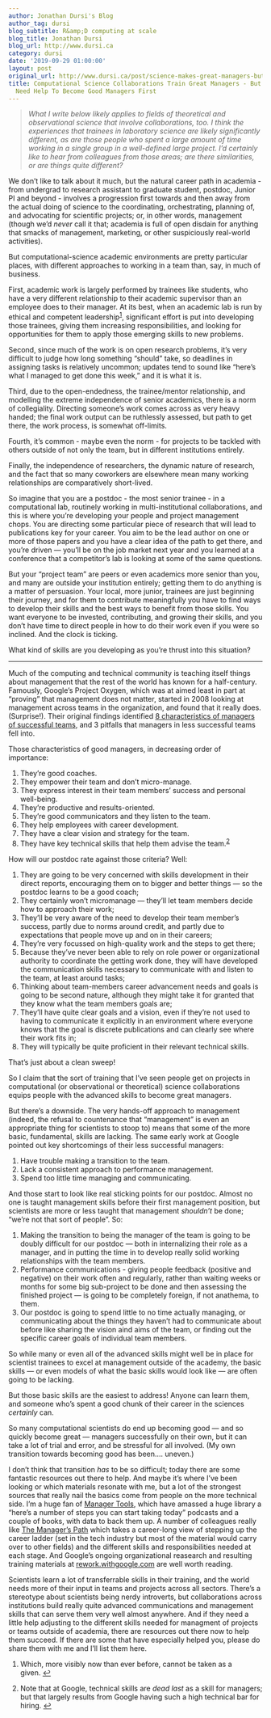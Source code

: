 ```yaml
---
author: Jonathan Dursi's Blog
author_tag: dursi
blog_subtitle: R&amp;D computing at scale
blog_title: Jonathan Dursi
blog_url: http://www.dursi.ca
category: dursi
date: '2019-09-29 01:00:00'
layout: post
original_url: http://www.dursi.ca/post/science-makes-great-managers-but-not-necessarily-good-ones.html
title: Computational Science Collaborations Train Great Managers - But Trainees Might
  Need Help To Become Good Managers First
---
```


<blockquote>
  <p><em>What I write below likely applies to fields of theoretical
and observational science that involve collaborations, too. I think
the experiences that trainees in laboratory science are likely
significantly different, as are those people who spent a large
amount of time working in a single group in a well-defined large
project.  I’d certainly like to hear from colleagues from those
areas; are there similarities, or are things quite different?</em></p>
</blockquote>

<p>We don’t like to talk about it much, but the natural career path 
in academia - from undergrad to research assistant to
graduate student, postdoc, Junior PI and beyond - involves a
progression first towards and then away from the actual doing of
science to the coordinating, orchestrating, planning of, and
advocating for scientific projects; or, in other words, management
(though we’d <em>never</em> call it that; academia is full of
open disdain for anything that smacks of management, marketing,
or other suspiciously real-world activities).</p>

<p>But computational-science academic environments are pretty particular places, with different approaches to working in a team than, say, in much of business.</p>

<p>First, academic work is largely performed by trainees like students, who
have a very different relationship to their academic supervisor than an
employee does to their manager.  At its best, when an academic lab
is run by ethical and competent leadership<sup id="fnref:1"><a class="footnote" href="https://www.dursi.ca/feed.xml#fn:1" rel="footnote">1</a></sup>, significant effort
is put into developing those trainees, giving them increasing
responsibilities, and looking for opportunities for them to apply
those emerging skills to new problems.</p>

<p>Second, since much of the work is on open research problems, it’s
very difficult to judge how long something “should” take, so deadlines
in assigning tasks is relatively uncommon; updates tend to sound like
“here’s what I managed to get done this week,” and it is what it is.</p>

<p>Third, due to the open-endedness, the trainee/mentor relationship,
and modelling the extreme independence of senior academics, there
is a norm of collegiality.  Directing someone’s work
comes across as very heavy handed; the final work output can be
ruthlessly assessed, but path to get there, the work process, is
somewhat off-limits.</p>

<p>Fourth, it’s common - maybe even the norm - for projects to be
tackled with others outside of not only the team, but in different
institutions entirely.</p>

<p>Finally, the independence of researchers, the dynamic nature of
research, and the fact that so many coworkers are elsewhere mean
many working relationships are comparatively
short-lived.</p>

<p>So imagine that you are a postdoc - the most senior trainee - in a
computational lab, routinely working in multi-institutional
collaborations, and this is where you’re developing your people and
project management chops.  You are directing some particular piece
of research that will lead to publications key for your career.
You aim to be the lead author on one or more of those papers and
you have a clear idea of the path to get there, and you’re driven —
you’ll be on the job market next year and you learned at a
conference that a competitor’s lab is looking at some of the same
questions.</p>

<p>But your “project team” are peers or even academics
more senior than you, and many are outside your institution entirely;
getting them to do anything is a matter of persuasion.  Your local,
more junior, trainees are just beginning their journey, and for
them to contribute meaningfully you have to find ways to develop
their skills and the best ways to benefit from those skills.
You want everyone to be invested, contributing, and growing their
skills, and you don’t have time to direct people in how to do
their work even if you were so inclined. And the clock is ticking.</p>

<p>What kind of skills are you developing as you’re thrust into this situation?</p>

<hr />

<p>Much of the computing and technical community is teaching itself
things about management that the rest of the world has known for a
half-century.  Famously, Google’s Project Oxygen, which was at
aimed least in part at “proving” that management does not matter,
started in 2008 looking at management across teams in the organization,
and found that it really does.  (Surprise!).  Their original findings
identified <a href="https://www.inc.com/marcel-schwantes/the-8-biggest-things-that-google-managers-do-to-su.html">8 characteristics of managers of successful
teams</a>,
and 3 pitfalls that managers in less successful teams fell into.</p>

<p>Those characteristics of good managers, in decreasing order of importance:</p>

<ol>
  <li>They’re good coaches.</li>
  <li>They empower their team and don’t micro-manage.</li>
  <li>They express interest in their team members’ success and personal well-being.</li>
  <li>They’re productive and results-oriented.</li>
  <li>They’re good communicators and they listen to the team.</li>
  <li>They help employees with career development.</li>
  <li>They have a clear vision and strategy for the team.</li>
  <li>They have key technical skills that help them advise the team.<sup id="fnref:2"><a class="footnote" href="https://www.dursi.ca/feed.xml#fn:2" rel="footnote">2</a></sup></li>
</ol>

<p>How will our postdoc rate against those criteria?  Well:</p>

<ol>
  <li>They are going to be very concerned with skills development in their direct reports, encouraging them on to bigger and better things — so the postdoc learns to be a good coach;</li>
  <li>They certainly won’t micromanage — they’ll let team members decide how to approach their work;</li>
  <li>They’ll be very aware of the need to develop their team member’s success, partly due to norms around credit, and partly due to expectations that people move up and on in their careers;</li>
  <li>They’re very focussed on high-quality work and the steps to get there;</li>
  <li>Because they’ve never been able to rely on role power or organizational authority to coordinate the getting work done, they will have developed the communication skills necessary to communicate with and listen to the team, at least around tasks;</li>
  <li>Thinking about team-members career advancement needs and goals is going to be second nature, although they might take it for granted that they know what the team members goals are;</li>
  <li>They’ll have quite clear goals and a vision, even if they’re not used to having to communicate it explicitly in an environment where everyone knows that the goal is discrete publications and can clearly see where their work fits in;</li>
  <li>They will typically be quite proficient in their relevant technical skills.</li>
</ol>

<p>That’s just about a clean sweep!</p>

<p>So I claim that the sort of training that I’ve seen people get on projects in
computational (or observational or theoretical) science collaborations equips
people with the advanced skills to become great managers.</p>

<p>But there’s a downside.  The very hands-off approach to management
(indeed, the refusal to countenance that “management” is even an
appropriate thing for scientists to stoop to) means that some of
the more basic, fundamental, skills are lacking.  The same early
work at Google pointed out key shortcomings of their less successful
managers:</p>

<ol>
  <li>Have trouble making a transition to the team.</li>
  <li>Lack a consistent approach to performance management.</li>
  <li>Spend too little time managing and communicating.</li>
</ol>

<p>And those start to look like real sticking points for our postdoc.
Almost no one is taught management skills before their first
management position, but scientists are more or less taught that
management <em>shouldn’t</em> be done; “we’re not that sort of people”.
So:</p>

<ol>
  <li>Making the transition to being the manager of the team is going to be doubly difficult for our postdoc — both in internalizing their role as a manager, and in putting the time in to develop really solid working relationships with the team members.</li>
  <li>Performance communications - giving people feedback (positive and negative) on their work often and regularly, rather than waiting weeks or months for some big sub-project to be done and then assessing the finished project — is going to be completely foreign, if not anathema, to them.</li>
  <li>Our postdoc is going to spend little to no time actually managing, or communicating about the things they haven’t had to communicate about before like sharing the vision aind aims of the team, or finding out the specific career goals of individual team members.</li>
</ol>

<p>So while many or even all of the advanced skills might well be in
place for scientist trainees to excel at management outside of the
academy, the basic skills — or even models of what the basic skills
would look like — are often going to be lacking.</p>

<p>But those basic skills are the easiest to address!  Anyone can learn
them, and someone who’s spent a good chunk of their career in the
sciences <em>certainly</em> can.</p>

<p>So many computational scientists do end up becoming good —
and so quickly become great — managers successfully on their
own, but it can take a lot of trial and error, and be stressful for
all involved.  (My own transition towards becoming good has been….  uneven.)</p>

<p>I don’t think that transition <em>has</em> to be so difficult; today there are 
some fantastic resources out
there to help.  And maybe it’s where I’ve been looking or which
materials resonate with me, but a lot of the strongest sources
that really nail the basics come from people on the more technical
side.  I’m a huge fan of <a href="https://www.manager-tools.com">Manager Tools</a>,
which have amassed a huge library a “here’s a number of steps you
can start taking today” podcasts and a couple of books, with data
to back them up.  A number of colleagues really like <a href="https://www.oreillyå.com/library/view/the-managers-path/9781491973882/">The Manager’s
Path</a>
which takes a career-long view of stepping up the career ladder
(set in the tech industry but most of the material would carry over
to other fields) and the different skills and responsibilities
needed at each stage.  And Google’s ongoing organizational reasearch and
resulting training materials at
<a href="https://rework.withgoogle.com">rework.withgoogle.com</a> are well
worth reading.</p>

<p>Scientists learn a lot of transferrable skills in their training,
and the world needs more of their input in teams and projects
across all sectors.  There’s a stereotype about scientists being
nerdy introverts, but collaborations across institutions build really 
quite advanced communications and management skills that can serve
them very well almost anywhere.  And if they need a little help
adjusting to the different skills needed for managment of 
projects or teams outside of academia, there are resources out there now to
help them succeed.  If there are some that have especially helped
you, please do share them with me and I’ll list them here.</p>

<div class="footnotes">
  <ol>
    <li id="fn:1">
      <p>Which, more visibly now than ever before, cannot be taken as a given. <a class="reversefootnote" href="https://www.dursi.ca/feed.xml#fnref:1">&#8617;</a></p>
    </li>
    <li id="fn:2">
      <p>Note that at Google, technical skills are <em>dead last</em> as a skill for managers; but that largely results from Google having such a high technical bar for hiring. <a class="reversefootnote" href="https://www.dursi.ca/feed.xml#fnref:2">&#8617;</a></p>
    </li>
  </ol>
</div>